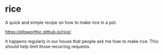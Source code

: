 # rice
A quick and simple recipe on how to make rice in a pot.

https://ellsworthjc.github.io/rice/

It happens regularly in our house that people ask me how to make rice. This should help limit those recurring requests.
